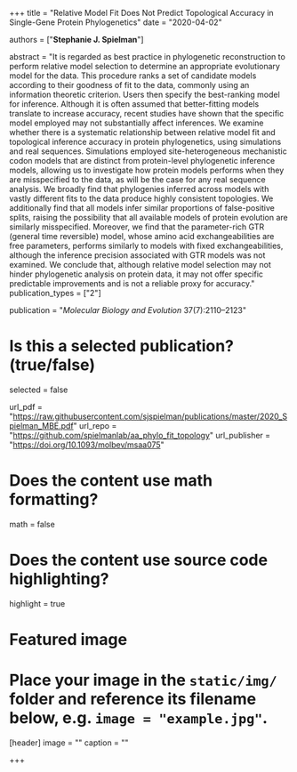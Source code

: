 +++
title = "Relative Model Fit Does Not Predict Topological Accuracy in Single-Gene Protein Phylogenetics"
date = "2020-04-02"

authors = ["**Stephanie J. Spielman**"]

abstract = "It is regarded as best practice in phylogenetic reconstruction to perform relative model selection to determine an appropriate evolutionary model for the data. This procedure ranks a set of candidate models according to their goodness of fit to the data, commonly using an information theoretic criterion. Users then specify the best-ranking model for inference. Although it is often assumed that better-fitting models translate to increase accuracy, recent studies have shown that the specific model employed may not substantially affect inferences. We examine whether there is a systematic relationship between relative model fit and topological inference accuracy in protein phylogenetics, using simulations and real sequences. Simulations employed site-heterogeneous mechanistic codon models that are distinct from protein-level phylogenetic inference models, allowing us to investigate how protein models performs when they are misspecified to the data, as will be the case for any real sequence analysis. We broadly find that phylogenies inferred across models with vastly different fits to the data produce highly consistent topologies. We additionally find that all models infer similar proportions of false-positive splits, raising the possibility that all available models of protein evolution are similarly misspecified. Moreover, we find that the parameter-rich GTR (general time reversible) model, whose amino acid exchangeabilities are free parameters, performs similarly to models with fixed exchangeabilities, although the inference precision associated with GTR models was not examined. We conclude that, although relative model selection may not hinder phylogenetic analysis on protein data, it may not offer specific predictable improvements and is not a reliable proxy for accuracy."
publication_types = ["2"]

publication = "*Molecular Biology and Evolution* 37(7):2110–2123"

# Is this a selected publication? (true/false)
selected = false

url_pdf = "https://raw.githubusercontent.com/sjspielman/publications/master/2020_Spielman_MBE.pdf"
url_repo = "https://github.com/spielmanlab/aa_phylo_fit_topology"
url_publisher = "https://doi.org/10.1093/molbev/msaa075"
# Does the content use math formatting?
math = false

# Does the content use source code highlighting?
highlight = true

# Featured image
# Place your image in the `static/img/` folder and reference its filename below, e.g. `image = "example.jpg"`.
[header]
image = ""
caption = ""

+++

<!-- More detail can easily be written here using *Markdown* and $\rm \LaTeX$ math code. -->
